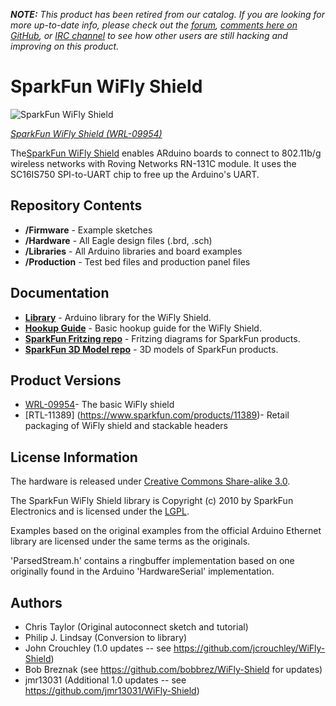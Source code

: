***NOTE:*** *This product has been retired from our catalog. If you are looking for more up-to-date info, please check out the [forum](https://forum.sparkfun.com/), [comments here on GitHub](https://github.com/sparkfun/WiFly-Shield/issues), or [IRC channel](https://www.sparkfun.com/news/263) to see how other users are still hacking and improving on this product.*

SparkFun WiFly Shield 
===================================

![SparkFun WiFly Shield](https://dlnmh9ip6v2uc.cloudfront.net/images/products/9/9/5/4/09954-01b_i_ma.jpg)  

[*SparkFun WiFly Shield (WRL-09954)*](https://www.sparkfun.com/products/9954)

The[SparkFun WiFly Shield](http://sparkfun.com/products/9954) enables ARduino boards to connect to 802.11b/g wireless networks with Roving Networks RN-131C module. It uses the SC16IS750 SPI-to-UART chip to free up the Arduino's UART.

Repository Contents
-------------------

* **/Firmware** - Example sketches
* **/Hardware** - All Eagle design files (.brd, .sch)
* **/Libraries** - All Arduino libraries and board examples
* **/Production** - Test bed files and production panel files

Documentation
--------------
* **[Library](https://github.com/sparkfun/SparkFun_WiFly_Shield_Arduino_Library)** - Arduino library for the WiFly Shield.
* **[Hookup Guide](https://learn.sparkfun.com/tutorials/wifly-shield-hookup-guide)** - Basic hookup guide for the WiFly Shield.
* **[SparkFun Fritzing repo](https://github.com/sparkfun/Fritzing_Parts)** - Fritzing diagrams for SparkFun products.
* **[SparkFun 3D Model repo](https://github.com/sparkfun/3D_Models)** - 3D models of SparkFun products. 


Product Versions
----------------
* [WRL-09954](https://www.sparkfun.com/products/9954)- The basic WiFly shield 
* [RTL-11389] (https://www.sparkfun.com/products/11389)- Retail packaging of WiFly shield and stackable headers

License Information
-------------------
The hardware is released under [Creative Commons Share-alike 3.0](http://creativecommons.org/licenses/by-sa/3.0/).  

The SparkFun WiFly Shield library is Copyright (c) 2010 by SparkFun Electronics and is licensed under the [LGPL](http://www.gnu.org/copyleft/lesser.html).

Examples based on the original examples from the official Arduino Ethernet library are licensed under the same terms as the originals.

'ParsedStream.h' contains a ringbuffer implementation based on one originally found in the Arduino 'HardwareSerial' implementation.

Authors
-------

 * Chris Taylor (Original autoconnect sketch and tutorial)
 * Philip J. Lindsay (Conversion to library)
 * John Crouchley (1.0 updates -- see https://github.com/jcrouchley/WiFly-Shield)
 * Bob Breznak (see https://github.com/bobbrez/WiFly-Shield for updates)
 * jmr13031 (Additional 1.0 updates -- see https://github.com/jmr13031/WiFly-Shield) 
